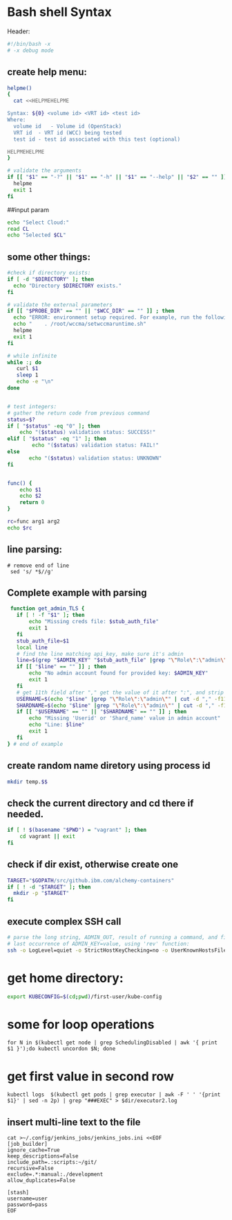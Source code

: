 # Bash shell Syntax

Header:

```bash
#!/bin/bash -x
# -x debug mode
```

## create help menu:
```bash
helpme()
{
  cat <<HELPMEHELPME

Syntax: ${0} <volume id> <VRT id> <test id>
Where:
  volume id   - Volume id (OpenStack)
  VRT id  - VRT id (WCC) being tested
  test id - test id associated with this test (optional)

HELPMEHELPME
}

# validate the arguments
if [[ "$1" == "-?" || "$1" == "-h" || "$1" == "--help" || "$2" == "" ]] ; then
  helpme
  exit 1
fi
```

##input param

```bash
echo "Select Cloud:"
read CL
echo "Selected $CL"
```
## some other things:

```bash
#check if directory exists:
if [ -d "$DIRECTORY" ]; then
  echo "Directory $DIRECTORY exists."
fi

# validate the external parameters
if [[ "$PROBE_DIR" == "" || "$WCC_DIR" == "" ]] ; then
  echo "ERROR: environment setup required. For example, run the following: "
  echo "    . /root/wccma/setwccmaruntime.sh"
  helpme
  exit 1
fi

# while infinite
while :; do
   curl $1
   sleep 1
   echo -e "\n"
done


# test integers:
# gather the return code from previous command
status=$?
if [ "$status" -eq "0" ]; then
	echo "($status) validation status: SUCCESS!"
elif [ "$status" -eq "1" ]; then
        echo "($status) validation status: FAIL!"
else
       echo "($status) validation status: UNKNOWN"
fi


func() {
	echo $1
	echo $2
	return 0
}

rc=func arg1 arg2
echo $rc
```

## line parsing:

```
# remove end of line
 sed 's/ *$//g'
```


## Complete example with parsing
```bash
 function get_admin_TLS {
   if [ ! -f "$1" ]; then
       echo "Missing creds file: $stub_auth_file"
       exit 1
   fi
   stub_auth_file=$1
   local line
   # find the line matching api_key, make sure it's admin
   line=$(grep "$ADMIN_KEY" "$stub_auth_file" |grep "\"Role\":\"admin\"")
   if [[ "$line" == "" ]] ; then
       echo "No admin account found for provided key: $ADMIN_KEY"
       exit 1
   fi
   # get 11th field after "," get the value of it after ":", and strip out doublequotes
   USERNAME=$(echo "$line" |grep "\"Role\":\"admin\"" | cut -d "," -f11 | cut -d ":" -f2 | sed 's/\"//g')
   SHARDNAME=$(echo "$line" |grep "\"Role\":\"admin\"" | cut -d "," -f13 | cut -d ":" -f2 | sed 's/\"//g')
   if [[ "$USERNAME" == "" || "$SHARDNAME" == "" ]] ; then
       echo "Missing 'Userid' or 'Shard_name' value in admin account"
       echo "Line: $line"
       exit 1
   fi
} # end of example
```


## create random name diretory using process id
```bash
mkdir temp.$$
```

## check the current directory and cd there if needed.
```bash
if [ ! $(basename "$PWD") = "vagrant" ]; then
	cd vagrant || exit
fi
```

## check if dir exist, otherwise create one
```bash
TARGET="$GOPATH/src/github.ibm.com/alchemy-containers"
if [ ! -d "$TARGET" ]; then
  mkdir -p "$TARGET"
fi
```

## execute complex SSH call
```bash
# parse the long string, ADMIN_OUT, result of running a command, and find the
# last occurrence of ADMIN_KEY=value, using 'rev' function:
ssh -o LogLevel=quiet -o StrictHostKeyChecking=no -o UserKnownHostsFile=/dev/null -i 	~/.vagrant.d/insecure_private_key vagrant@$master_ip -t 'export ADMIN_OUT=$(sudo docker exec api-proxy /api-proxy/create_admin.sh admin1 shard1); export ADMIN_KEY=$(echo $ADMIN_OUT | grep "ADMIN_KEY" | rev | cut -d "=" -f1 | rev);sudo docker exec api-proxy /api-proxy/create_user.sh dev-vbox '$tenant' '$shard' '$master_ip' '$master_ip' $ADMIN_KEY'
```

# get home directory:
```bash
export KUBECONFIG=$(cd;pwd)/first-user/kube-config
```

# some for loop operations
```shell
for N in $(kubectl get node | grep SchedulingDisabled | awk '{ print $1 }');do kubectl uncordon $N; done
```

# get first value in second row
```shell
kubectl logs  $(kubectl get pods | grep executor | awk -F ' ' '{print $1}' | sed -n 2p) | grep "###EXEC" > $dir/executor2.log
```

## insert multi-line text to the file
```
cat >~/.config/jenkins_jobs/jenkins_jobs.ini <<EOF
[job_builder]
ignore_cache=True
keep_descriptions=False
include_path=.:scripts:~/git/
recursive=False
exclude=.*:manual:./development
allow_duplicates=False

[stash]
username=user
password=pass
EOF
```
